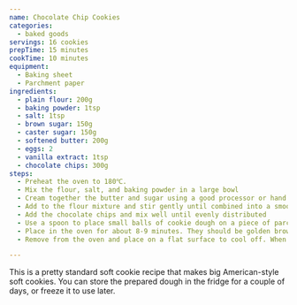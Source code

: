```yaml
---
name: Chocolate Chip Cookies
categories:
  - baked goods
servings: 16 cookies
prepTime: 15 minutes
cookTime: 10 minutes
equipment:
  - Baking sheet
  - Parchment paper
ingredients:
  - plain flour: 200g
  - baking powder: 1tsp
  - salt: 1tsp
  - brown sugar: 150g
  - caster sugar: 150g
  - softened butter: 200g
  - eggs: 2
  - vanilla extract: 1tsp
  - chocolate chips: 300g
steps:
  - Preheat the oven to 180℃.
  - Mix the flour, salt, and baking powder in a large bowl
  - Cream together the butter and sugar using a good processor or hand mixer, then add the vanilla essence and eggs and continue beating until fluffy
  - Add to the flour mixture and stir gently until combined into a smooth cookie dough
  - Add the chocolate chips and mix well until evenly distributed
  - Use a spoon to place small balls of cookie dough on a piece of parchment paper. You're looking for balls about 4cm in diameter, or about a quarter cup if you have a US measuring spoon. They'll spread a lot during baking – so make sure they're well-spaced and bake them in batches if required!
  - Place in the oven for about 8-9 minutes. They should be golden brown around the edges fading to just slightly brown in the middle.
  - Remove from the oven and place on a flat surface to cool off. When they've firmed up a bit, transfer to a wire rack to cool completely.

---
```


This is a pretty standard soft cookie recipe that makes big American-style soft cookies. You can store the prepared dough in the fridge for a couple of days, or freeze it to use later.
